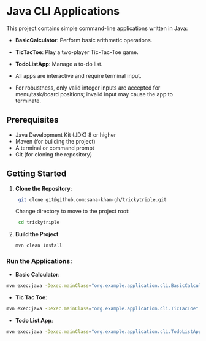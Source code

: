 # Java CLI Applications

This project contains simple command-line applications written in Java:

- **BasicCalculator**: Perform basic arithmetic operations.
- **TicTacToe**: Play a two-player Tic-Tac-Toe game.
- **TodoListApp**: Manage a to-do list.

- All apps are interactive and require terminal input.
- For robustness, only valid integer inputs are accepted for menu/task/board positions; invalid input may cause the app to terminate.

## Prerequisites
- Java Development Kit (JDK) 8 or higher
- Maven (for building the project)
- A terminal or command prompt
- Git (for cloning the repository)

## Getting Started
1. **Clone the Repository**:
   ```bash
    git clone git@github.com:sana-khan-gh/trickytriple.git
    ```
   Change directory to move to the project root:
   ```bash
    cd trickytriple
   ```

2. **Build the Project**
    ```bash
    mvn clean install
    ```
   
### **Run the Applications**:

- **Basic Calculator**:
```bash
mvn exec:java -Dexec.mainClass="org.example.application.cli.BasicCalculator"
```

- **Tic Tac Toe**:
```bash
mvn exec:java -Dexec.mainClass="org.example.application.cli.TicTacToe"
```

- **Todo List App**:
```bash
mvn exec:java -Dexec.mainClass="org.example.application.cli.TodoListApp"
```

